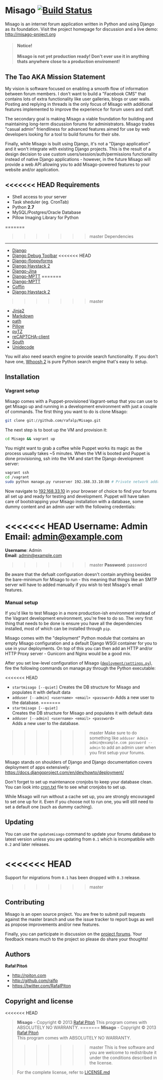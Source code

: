 # Misago [![Build Status](https://travis-ci.org/rafalp/Misago.png?branch=master)](https://travis-ci.org/rafalp/Misago)

Misago is an internet forum application written in Python and using Django as its foundation. Visit the project homepage for discussion and a live demo: <http://misago-project.org>

> #### Notice!
>
> __Misago is not yet production ready! Don't ever use it in anything thats anywhere close to a production enviroment!__

The Tao AKA Mission Statement
-----------------------------

My vision is software focused on enabling a smooth flow of information between forum members. I don't want to build a "Facebook CMS" that contains lots of extra functionality like user galleries, blogs or user walls. Posting and replying in threads is the only focus of Misago with additional features implemented to improve the experience for forum users and staff.

The secondary goal is making Misago a viable foundation for building and maintaining long-term discussion forums for administrators. Misago trades "casual admin" friendliness for advanced features aimed for use by web developers looking for a tool to build forums for their site.

Finally, while Misago is built using Django, it's not a "Django application" and it won't integrate with existing Django projects. This is the result of a design decision to use custom users/session/auth/permissions functionality instead of native Django applications - however, in the future Misago will provide a web API allowing you to add Misago-powered features to your website and/or application.


<<<<<<< HEAD
Requirements
------------

* Shell access to your server
* Task sheduler (eg. CronTab)
* Python __2.7__
* MySQL/Postgres/Oracle Database
* Pillow Imaging Library for Python


=======
>>>>>>> master
Dependencies
------------

* [Django](http://djangoproject.com)
* [Django Debug Toolbar](https://github.com/django-debug-toolbar/django-debug-toolbar)
<<<<<<< HEAD
* [Django-floppyforms](https://github.com/brutasse/django-floppyforms)
* [Django Haystack 2](http://haystacksearch.org/)
* [Django-Jina](https://github.com/niwibe/django-jinja)
* [Django-MPTT](https://github.com/django-mptt/django-mptt)
=======
* [Django-MPTT](https://github.com/django-mptt/django-mptt)
* [Coffin](https://github.com/coffin/coffin)
* [Django Haystack 2](http://haystacksearch.org/)
>>>>>>> master
* [Jinja2](https://github.com/mitsuhiko/jinja2)
* [Markdown](http://pypi.python.org/pypi/Markdown)
* [path](http://pypi.python.org/pypi/path.py)
* [Pillow](http://pypi.python.org/pypi/Pillow/)
* [pyTZ](http://pypi.python.org/pypi/pytz/2012h)
* [reCAPTCHA-client](http://pypi.python.org/pypi/recaptcha-client)
* [South](http://south.aeracode.org)
* [Unidecode](http://pypi.python.org/pypi/Unidecode)

You will also need search engine to provide search functionality. If you don't have one, [Whoosh 2](https://pypi.python.org/pypi/Whoosh/) is pure Python search engine that's easy to setup.

Installation
------------

### Vagrant setup

Misago comes with a Puppet-provisioned Vagrant-setup that you can use to get Misago up and running in a development environment with just a couple of commands. The first thing you want to do is clone Misago:

```sh
git clone git://github.com/rafalp/Misago.git
```

The next step is to boot up the VM and provision it:

```sh
cd Misago && vagrant up
```

You might want to grab a coffee while Puppet works its magic as the process usually takes ~5 minutes. When the VM is booted and Puppet is done provisioning, ssh into the VM and start the Django development server:

```sh
vagrant ssh
cd /vagrant
sudo python manage.py runserver 192.168.33.10:80 # Private network address as per the Vagrant config
```

Now navigate to [192.168.33.10](http://192.168.33.10) in your browser of choice to find your forums all set up and ready for testing and development. Puppet will have taken care of bootstrapping your Misago installation with a database, some dummy content and an admin user with the following credentials:

<<<<<<< HEAD
__Username__: Admin
__Email__: admin@example.com
=======
__Username__: Admin  
__Email__: admin@example.com  
>>>>>>> master
__Password__: password

Be aware that the defualt configuration doesn't contain anything besides the bare-minimum for Misago to run - this meaning that things like an SMTP server will have to added manually if you wish to test Misago's email features.

### Manual setup

If you'd like to test Misago in a more production-ish environment instead of the Vagrant development environment, you're free to do so. The very first thing that needs to be done is ensure you have all the dependencies installed, most of which can be installed through `pip`.

Misago comes with the "deployment" Python module that contains an empty Misago configuration and a default Django WSGI container for you to use in your deployments. On top of this you can then add an HTTP and/or HTTP Proxy server - Gunicorn and Nginx would be a good mix.

After you set low-level configuration of Misago ([`deployment/settings.py`](deployment/settings.py)), fire the following commands on manage.py through the Python executable:

<<<<<<< HEAD
* `startmisago [--quiet]`
  Creates the DB structure for Misago and populates it with default data
* `adduser [--admin] <username> <email> <password>`
  Adds a new user to the database.
=======
* `startmisago [--quiet]`  
  Creates the DB structure for Misago and populates it with default data
* `adduser [--admin] <username> <email> <password>`  
  Adds a new user to the database.  
>>>>>>> master
  Make sure to do something like `adduser Admin admin@example.com password --admin` to add an admin user when you first setup your forums.

Misago stands on shoulders of Django and Django documentation covers deployment of apps extensively: https://docs.djangoproject.com/en/dev/howto/deployment/

Don't forget to set up maintenance cronjobs to keep your database clean. You can look into [cron.txt](cron.txt) file to see what cronjobs to set up.

While Misago will run without a cache set up, you are strongly encouraged to set one up for it. Even if you choose not to run one, you will still need to set a default one (such as dummy caching).


Updating
--------

You can use the `updatemisago` command to update your forums database to latest version _unless_ you are updating from `0.1` which is incompatibile with `0.2` and later releases.

<<<<<<< HEAD
=======
Support for migrations from `0.1` has been dropped with `0.3` release.

>>>>>>> master

Contributing
------------

Misago is an open source project. You are free to submit pull requests against the master branch and use the issue tracker to report bugs as well as propose improvements and/or new features.

Finally, you can participate in discussion on the [project forums](http://misago-project.org). Your feedback means much to the project so please do share your thoughts!


Authors
-------

**Rafał Pitoń**

+ http://rpiton.com
+ http://github.com/ralfp
+ https://twitter.com/RafalPiton


Copyright and license
---------------------

<<<<<<< HEAD
> __Misago__ - Copyright © 2013 [Rafał Pitoń](http://github.com/ralfp)
> This program comes with ABSOLUTELY NO WARRANTY.
=======
> __Misago__ - Copyright © 2013 [Rafał Pitoń](http://github.com/ralfp)  
> This program comes with ABSOLUTELY NO WARRANTY.  
>>>>>>> master
> This is free software and you are welcome to redistribute it under the conditions described in the license.
>
> For the complete license, refer to [LICENSE.md](LICENSE.md)
